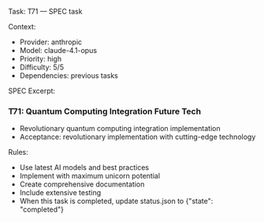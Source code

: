 Task: T71 — SPEC task

Context:
- Provider: anthropic
- Model: claude-4.1-opus
- Priority: high
- Difficulty: 5/5
- Dependencies: previous tasks

SPEC Excerpt:

### T71: Quantum Computing Integration   Future Tech
- Revolutionary quantum computing integration implementation
- Acceptance: revolutionary implementation with cutting-edge technology

Rules:
- Use latest AI models and best practices
- Implement with maximum unicorn potential
- Create comprehensive documentation
- Include extensive testing
- When this task is completed, update status.json to {"state": "completed"}
